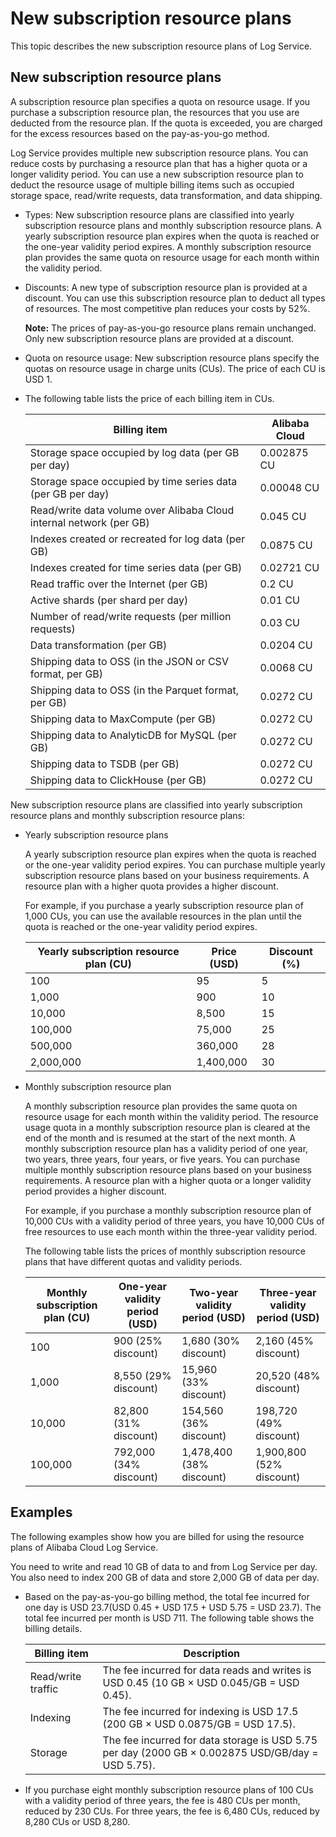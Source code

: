 # New subscription resource plans

This topic describes the new subscription resource plans of Log Service.

## New subscription resource plans

A subscription resource plan specifies a quota on resource usage. If you purchase a subscription resource plan, the resources that you use are deducted from the resource plan. If the quota is exceeded, you are charged for the excess resources based on the pay-as-you-go method.

Log Service provides multiple new subscription resource plans. You can reduce costs by purchasing a resource plan that has a higher quota or a longer validity period. You can use a new subscription resource plan to deduct the resource usage of multiple billing items such as occupied storage space, read/write requests, data transformation, and data shipping.

-   Types: New subscription resource plans are classified into yearly subscription resource plans and monthly subscription resource plans. A yearly subscription resource plan expires when the quota is reached or the one-year validity period expires. A monthly subscription resource plan provides the same quota on resource usage for each month within the validity period.
-   Discounts: A new type of subscription resource plan is provided at a discount. You can use this subscription resource plan to deduct all types of resources. The most competitive plan reduces your costs by 52%.

    **Note:** The prices of pay-as-you-go resource plans remain unchanged. Only new subscription resource plans are provided at a discount.

-   Quota on resource usage: New subscription resource plans specify the quotas on resource usage in charge units \(CUs\). The price of each CU is USD 1.
-   The following table lists the price of each billing item in CUs.

    |Billing item|Alibaba Cloud|
    |------------|-------------|
    |Storage space occupied by log data \(per GB per day\)|0.002875 CU|
    |Storage space occupied by time series data \(per GB per day\)|0.00048 CU|
    |Read/write data volume over Alibaba Cloud internal network \(per GB\)|0.045 CU|
    |Indexes created or recreated for log data \(per GB\)|0.0875 CU|
    |Indexes created for time series data \(per GB\)|0.02721 CU|
    |Read traffic over the Internet \(per GB\)|0.2 CU|
    |Active shards \(per shard per day\)|0.01 CU|
    |Number of read/write requests \(per million requests\)|0.03 CU|
    |Data transformation \(per GB\)|0.0204 CU|
    |Shipping data to OSS \(in the JSON or CSV format, per GB\)|0.0068 CU|
    |Shipping data to OSS \(in the Parquet format, per GB\)|0.0272 CU|
    |Shipping data to MaxCompute \(per GB\)|0.0272 CU|
    |Shipping data to AnalyticDB for MySQL \(per GB\)|0.0272 CU|
    |Shipping data to TSDB \(per GB\)|0.0272 CU|
    |Shipping data to ClickHouse \(per GB\)|0.0272 CU|


New subscription resource plans are classified into yearly subscription resource plans and monthly subscription resource plans:

-   Yearly subscription resource plans

    A yearly subscription resource plan expires when the quota is reached or the one-year validity period expires. You can purchase multiple yearly subscription resource plans based on your business requirements. A resource plan with a higher quota provides a higher discount.

    For example, if you purchase a yearly subscription resource plan of 1,000 CUs, you can use the available resources in the plan until the quota is reached or the one-year validity period expires.

    |Yearly subscription resource plan \(CU\)|Price \(USD\)|Discount \(%\)|
    |----------------------------------------|-------------|--------------|
    |100|95|5|
    |1,000|900|10|
    |10,000|8,500|15|
    |100,000|75,000|25|
    |500,000|360,000|28|
    |2,000,000|1,400,000|30|

-   Monthly subscription resource plan

    A monthly subscription resource plan provides the same quota on resource usage for each month within the validity period. The resource usage quota in a monthly subscription resource plan is cleared at the end of the month and is resumed at the start of the next month. A monthly subscription resource plan has a validity period of one year, two years, three years, four years, or five years. You can purchase multiple monthly subscription resource plans based on your business requirements. A resource plan with a higher quota or a longer validity period provides a higher discount.

    For example, if you purchase a monthly subscription resource plan of 10,000 CUs with a validity period of three years, you have 10,000 CUs of free resources to use each month within the three-year validity period.

    The following table lists the prices of monthly subscription resource plans that have different quotas and validity periods.

    |Monthly subscription plan \(CU\)|One-year validity period \(USD\)|Two-year validity period \(USD\)|Three-year validity period \(USD\)|
    |--------------------------------|--------------------------------|--------------------------------|----------------------------------|
    |100|900 \(25% discount\)|1,680 \(30% discount\)|2,160 \(45% discount\)|
    |1,000|8,550 \(29% discount\)|15,960 \(33% discount\)|20,520 \(48% discount\)|
    |10,000|82,800 \(31% discount\)|154,560 \(36% discount\)|198,720 \(49% discount\)|
    |100,000|792,000 \(34% discount\)|1,478,400 \(38% discount\)|1,900,800 \(52% discount\)|


## Examples

The following examples show how you are billed for using the resource plans of Alibaba Cloud Log Service.

You need to write and read 10 GB of data to and from Log Service per day. You also need to index 200 GB of data and store 2,000 GB of data per day.

-   Based on the pay-as-you-go billing method, the total fee incurred for one day is USD 23.7\(USD 0.45 + USD 17.5 + USD 5.75 = USD 23.7\). The total fee incurred per month is USD 711. The following table shows the billing details.

    |Billing item|Description|
    |------------|-----------|
    |Read/write traffic|The fee incurred for data reads and writes is USD 0.45 \(10 GB × USD 0.045/GB = USD 0.45\).|
    |Indexing|The fee incurred for indexing is USD 17.5 \(200 GB × USD 0.0875/GB = USD 17.5\).|
    |Storage|The fee incurred for data storage is USD 5.75 per day \(2000 GB × 0.002875 USD/GB/day = USD 5.75\).|

-   If you purchase eight monthly subscription resource plans of 100 CUs with a validity period of three years, the fee is 480 CUs per month, reduced by 230 CUs. For three years, the fee is 6,480 CUs, reduced by 8,280 CUs or USD 8,280.

